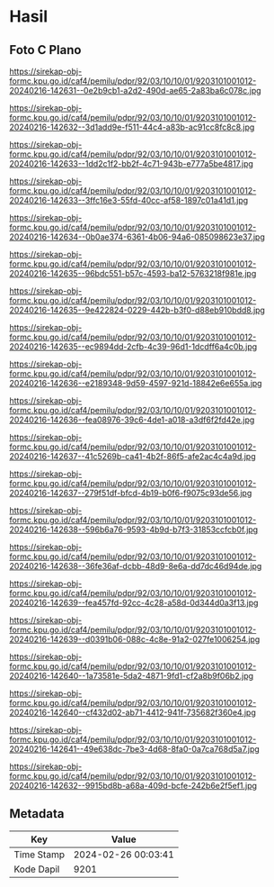 # Hasil

## Foto C Plano

https://sirekap-obj-formc.kpu.go.id/caf4/pemilu/pdpr/92/03/10/10/01/9203101001012-20240216-142631--0e2b9cb1-a2d2-490d-ae65-2a83ba6c078c.jpg

https://sirekap-obj-formc.kpu.go.id/caf4/pemilu/pdpr/92/03/10/10/01/9203101001012-20240216-142632--3d1add9e-f511-44c4-a83b-ac91cc8fc8c8.jpg

https://sirekap-obj-formc.kpu.go.id/caf4/pemilu/pdpr/92/03/10/10/01/9203101001012-20240216-142633--1dd2c1f2-bb2f-4c71-943b-e777a5be4817.jpg

https://sirekap-obj-formc.kpu.go.id/caf4/pemilu/pdpr/92/03/10/10/01/9203101001012-20240216-142633--3ffc16e3-55fd-40cc-af58-1897c01a41d1.jpg

https://sirekap-obj-formc.kpu.go.id/caf4/pemilu/pdpr/92/03/10/10/01/9203101001012-20240216-142634--0b0ae374-6361-4b06-94a6-085098623e37.jpg

https://sirekap-obj-formc.kpu.go.id/caf4/pemilu/pdpr/92/03/10/10/01/9203101001012-20240216-142635--96bdc551-b57c-4593-ba12-5763218f981e.jpg

https://sirekap-obj-formc.kpu.go.id/caf4/pemilu/pdpr/92/03/10/10/01/9203101001012-20240216-142635--9e422824-0229-442b-b3f0-d88eb910bdd8.jpg

https://sirekap-obj-formc.kpu.go.id/caf4/pemilu/pdpr/92/03/10/10/01/9203101001012-20240216-142635--ec9894dd-2cfb-4c39-96d1-1dcdff6a4c0b.jpg

https://sirekap-obj-formc.kpu.go.id/caf4/pemilu/pdpr/92/03/10/10/01/9203101001012-20240216-142636--e2189348-9d59-4597-921d-18842e6e655a.jpg

https://sirekap-obj-formc.kpu.go.id/caf4/pemilu/pdpr/92/03/10/10/01/9203101001012-20240216-142636--fea08976-39c6-4de1-a018-a3df6f2fd42e.jpg

https://sirekap-obj-formc.kpu.go.id/caf4/pemilu/pdpr/92/03/10/10/01/9203101001012-20240216-142637--41c5269b-ca41-4b2f-86f5-afe2ac4c4a9d.jpg

https://sirekap-obj-formc.kpu.go.id/caf4/pemilu/pdpr/92/03/10/10/01/9203101001012-20240216-142637--279f51df-bfcd-4b19-b0f6-f9075c93de56.jpg

https://sirekap-obj-formc.kpu.go.id/caf4/pemilu/pdpr/92/03/10/10/01/9203101001012-20240216-142638--596b6a76-9593-4b9d-b7f3-31853ccfcb0f.jpg

https://sirekap-obj-formc.kpu.go.id/caf4/pemilu/pdpr/92/03/10/10/01/9203101001012-20240216-142638--36fe36af-dcbb-48d9-8e6a-dd7dc46d94de.jpg

https://sirekap-obj-formc.kpu.go.id/caf4/pemilu/pdpr/92/03/10/10/01/9203101001012-20240216-142639--fea457fd-92cc-4c28-a58d-0d344d0a3f13.jpg

https://sirekap-obj-formc.kpu.go.id/caf4/pemilu/pdpr/92/03/10/10/01/9203101001012-20240216-142639--d0391b06-088c-4c8e-91a2-027fe1006254.jpg

https://sirekap-obj-formc.kpu.go.id/caf4/pemilu/pdpr/92/03/10/10/01/9203101001012-20240216-142640--1a73581e-5da2-4871-9fd1-cf2a8b9f06b2.jpg

https://sirekap-obj-formc.kpu.go.id/caf4/pemilu/pdpr/92/03/10/10/01/9203101001012-20240216-142640--cf432d02-ab71-4412-941f-735682f360e4.jpg

https://sirekap-obj-formc.kpu.go.id/caf4/pemilu/pdpr/92/03/10/10/01/9203101001012-20240216-142641--49e638dc-7be3-4d68-8fa0-0a7ca768d5a7.jpg

https://sirekap-obj-formc.kpu.go.id/caf4/pemilu/pdpr/92/03/10/10/01/9203101001012-20240216-142632--9915bd8b-a68a-409d-bcfe-242b6e2f5ef1.jpg


## Metadata

| Key        | Value               |
| ---------- | ------------------- |
| Time Stamp | 2024-02-26 00:03:41 |
| Kode Dapil | 9201                |



